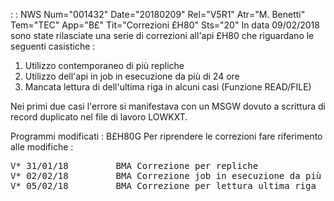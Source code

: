  :  : NWS Num="001432" Date="20180209" Rel="V5R1" Atr="M. Benetti" Tem="TEC" App="B£" Tit="Correzioni £H80" Sts="20"
In data 09/02/2018 sono state rilasciate una serie di correzioni all'api £H80 che riguardano le seguenti casistiche : 
<ol>
<li>Utilizzo contemporaneo di più repliche</li>
<li>Utilizzo dell'api in job in esecuzione da più di 24 ore</li>
<li>Mancata lettura di dell'ultima riga in alcuni casi (Funzione READ/FILE)</li> </ol>

Nei primi due casi l'errore si manifestava con un MSGW dovuto a scrittura di record duplicato nel file di lavoro LOWKXT.

Programmi modificati :  B£H80G
Per riprendere le correzioni fare riferimento alle modifiche : 
<pre>
V* 31/01/18         BMA Correzione per repliche
V* 02/02/18         BMA Correzione job in esecuzione da più di 24 ore
V* 05/02/18         BMA Correzione per lettura ultima riga
</pre>
